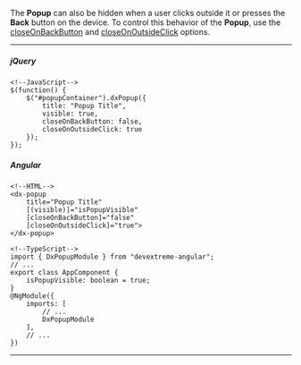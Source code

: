 The **Popup** can also be hidden when a user clicks outside it or presses the **Back** button on the device. To control this behavior of the **Popup**, use the [closeOnBackButton](/api-reference/10%20UI%20Widgets/dxOverlay/1%20Configuration/closeOnBackButton.md '/Documentation/ApiReference/UI_Widgets/dxPopup/Configuration/#closeOnBackButton') and [closeOnOutsideClick](/api-reference/10%20UI%20Widgets/dxOverlay/1%20Configuration/closeOnOutsideClick.md '/Documentation/ApiReference/UI_Widgets/dxPopup/Configuration/#closeOnOutsideClick') options.

---
##### jQuery

    <!--JavaScript-->
    $(function() {
        $("#popupContainer").dxPopup({
            title: "Popup Title",
            visible: true,
            closeOnBackButton: false,
            closeOnOutsideClick: true
        });
    });

##### Angular

    <!--HTML-->
    <dx-popup
        title="Popup Title"
        [(visible)]="isPopupVisible"
        [closeOnBackButton]="false"
        [closeOnOutsideClick]="true">
    </dx-popup>

    <!--TypeScript-->
    import { DxPopupModule } from "devextreme-angular";
    // ...
    export class AppComponent {
        isPopupVisible: boolean = true;
    }
    @NgModule({
        imports: [
            // ...
            DxPopupModule
        ],
        // ...
    })

---